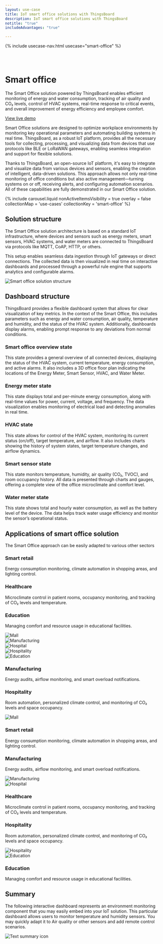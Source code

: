 ```yaml
---
layout: use-case
title: IoT smart office solutions with ThingsBoard
description: IoT smart office solutions with ThingsBoard
notitle: "true"
includeAdvantages: "true"

---
```


{% include usecase-nav.html usecase="smart-office" %}
<div id="scada-fullpage" onclick="this.style.display='none'; document.body.style.overflow='unset'"><div class="image"></div><div class="close-icon"><svg width="32" height="32" viewBox="0 0 32 32" fill="none" xmlns="http://www.w3.org/2000/svg"><path d="M25.3337 8.5465L23.4537 6.6665L16.0003 14.1198L8.54699 6.6665L6.66699 8.5465L14.1203 15.9998L6.66699 23.4532L8.54699 25.3332L16.0003 17.8798L23.4537 25.3332L25.3337 23.4532L17.8803 15.9998L25.3337 8.5465Z"></path></svg></div></div>
<h1 class="usecase-title">Smart office</h1>
<section class="smart-office-about">
    <div class="about-text">
        <div class="short">
            <div class="block">
                <p class="text">The Smart Office solution powered by ThingsBoard enables efficient monitoring of energy and water consumption, tracking of air quality and CO₂ levels, control of HVAC systems, real-time response to critical events, and overall improvement of energy efficiency and employee comfort.</p>
            </div>
            <div class="demo-button">
                <a id="UseCases_SmartOffice_ViewLiveDemo" target="_blank" href="https://thingsboard.cloud/dashboard/bf47dcb0-8b38-11ec-a344-c767c1ab1bb8?publicId=4978baf0-8a92-11ec-98f9-ff45c37940c6" class="button gtm_button">View live demo</a>            </div>
            </div>
        <div class="long">
            <p>Smart Office solutions are designed to optimize workplace environments by monitoring key operational parameters and automating building systems in real time. ThingsBoard, as a robust IoT platform, provides all the necessary tools for collecting, processing, and visualizing data from devices that use protocols like BLE or LoRaWAN gateways, enabling seamless integration and support for flexible solutions.</p>
            <p>Thanks to ThingsBoard, an open-source IoT platform, it's easy to integrate and visualize data from various devices and sensors, enabling the creation of intelligent, data-driven solutions. This approach allows not only real-time monitoring of office conditions but also active management—turning systems on or off, receiving alerts, and configuring automation scenarios. All of these capabilities are fully demonstrated in our Smart Office solution.</p>
        </div>
    </div>
</section>

<section class="smart-office-carousel">
    {% include carousel.liquid nonActiveItemsVisibility = true overlay = false collectionMap = 'use-cases' collectionKey = 'smart-office' %}
</section> 

<section class="smart-office-solution-structure">
    <h2>Solution structure</h2>
    <div class="about-text">
        <div class="short">
            <div class="block">
                <p class="text">The Smart Office solution architecture is based on a standard IoT infrastructure, where devices and sensors such as energy meters, smart sensors, HVAC systems, and water meters are connected to ThingsBoard via protocols like MQTT, CoAP, HTTP, or others.</p>
            </div>
        </div>
        <div class="long">
            <p>This setup enables seamless data ingestion through IoT gateways or direct connections. The collected data is then visualized in real time on interactive dashboards and processed through a powerful rule engine that supports analytics and configurable alarms.</p>
        </div>
    </div>
    <div class="scheme">
        <img id="schemeSVG" loading="lazy" data-src="/images/usecases/smart-office/smart-office-solution-structure.svg" alt="Smart office solution structure">
    </div>
</section>

<section class="dashboard-structure section-padding">
    <div class="section-header">
        <h2>Dashboard structure</h2>
        <p>
            ThingsBoard provides a flexible dashboard system that allows for clear visualization of key metrics. In the context of the Smart Office, this includes parameters such as energy and water consumption, air quality, temperature and humidity, and the status of the HVAC system. Additionally, dashboards display alarms, enabling prompt response to any deviations from normal conditions.
        </p>
    </div>
    <div class="dashboard-structure-block">
        <div class="menu">
            <div class="expansion-block">
                <div class="expansion-panel">
                    <div class="expansion-header">
                        <h3>Smart office overview state</h3>
                    </div>
                    <div class="expansion-content">
                        <p>This state provides a general overview of all connected devices, displaying the status of the HVAC system, current temperature, energy consumption, and active alarms. It also includes a 3D office floor plan indicating the locations of the Energy Meter, Smart Sensor, HVAC, and Water Meter.</p>
                    </div>
                </div>
            </div>
            <div class="expansion-block">
                <div class="expansion-panel">
                    <div class="expansion-header">
                        <h3>Energy meter state</h3>
                    </div>
                    <div class="expansion-content">
                        <p>This state displays total and per-minute energy consumption, along with real-time values for power, current, voltage, and frequency. The data visualization enables monitoring of electrical load and detecting anomalies in real time.</p>
                    </div>
                </div>
            </div>
            <div class="expansion-block">
                <div class="expansion-panel">
                    <div class="expansion-header">
                        <h3>HVAC state</h3>
                    </div>
                    <div class="expansion-content">
                        <p>This state allows for control of the HVAC system, monitoring its current status (on/off), target temperature, and airflow. It also includes charts showing the history of system states, target temperature changes, and airflow dynamics.</p>
                    </div>
                </div>
            </div>
            <div class="expansion-block">
                <div class="expansion-panel">
                    <div class="expansion-header">
                        <h3>Smart sensor state</h3>
                    </div>
                    <div class="expansion-content">
                        <p>This state monitors temperature, humidity, air quality (CO₂, TVOC), and room occupancy history. All data is presented through charts and gauges, offering a complete view of the office microclimate and comfort level.</p>
                    </div>
                </div>
            </div>
            <div class="expansion-block">
                <div class="expansion-panel">
                    <div class="expansion-header">
                        <h3>Water meter state</h3>
                    </div>
                    <div class="expansion-content">
                        <p>This state shows total and hourly water consumption, as well as the battery level of the device. The data helps track water usage efficiency and monitor the sensor’s operational status.</p>
                    </div>
                </div>
            </div>
        </div>
    </div>
</section>

<section class="applications applications-additional summary-margin section-padding">
    <div class="section-header">
        <h2>Applications of smart office solution</h2>
        <p>The Smart Office approach can be easily adapted to various other sectors</p>
    </div>
    <div class="applications-container-large">
        <div class="text-row-top">
            <div class="text-block">
                <h3>Smart retail</h3>
                <p>Energy consumption monitoring, climate automation in shopping areas, and lighting control.</p>
            </div>
            <div class="text-block">
                <h3>Healthcare</h3>
                <p>Microclimate control in patient rooms, occupancy monitoring, and tracking of CO₂ levels and temperature.</p>
            </div>
            <div class="text-block">
                <h3>Education</h3>
                <p>Managing comfort and resource usage in educational facilities.</p>
            </div>
        </div>
        <div class="images-row">
            <div class="application-image"><img src="/images/usecases/smart-energy/malls-1.svg" alt="Mall"></div>
            <div class="application-image"><img src="/images/usecases/smart-office/manufacturing-1.svg" alt="Manufacturing"></div>
            <div class="application-image"><img src="/images/usecases/health-care/hospital-1.svg" alt="Hospital"></div>
            <div class="application-image"><img src="/images/usecases/smart-office/hospitality-1.svg" alt="Hospitality"></div>
            <div class="application-image"><img src="/images/usecases/smart-energy/education-1.svg" alt="Education"></div>
        </div>
        <div class="text-row-bottom">
            <div class="text-block">
                <h3>Manufacturing</h3>
                <p>Energy audits, airflow monitoring, and smart overload notifications.</p>
            </div>
            <div class="text-block">
                <h3>Hospitality</h3>
                <p>Room automation, personalized climate control, and monitoring of CO₂ levels and space occupancy.</p>
            </div>
        </div>
    </div>
    <div class="applications-container-small">
        <div class="application-block">
            <div class="image"><img src="/images/usecases/smart-office/mall-2.svg" alt="Mall"></div>
            <div class="text-block">
                <h3>Smart retail</h3>
                <p>Energy consumption monitoring, climate automation in shopping areas, and lighting control.</p>
            </div>
        </div>
        <div class="application-block">
            <div class="text-block">
                <h3>Manufacturing</h3>
                <p>Energy audits, airflow monitoring, and smart overload notifications.</p>
            </div>
            <div class="image"><img src="/images/usecases/smart-office/manufacturing-2.svg" alt="Manufacturing"></div>
        </div>
        <div class="application-block">
            <div class="image"><img src="/images/usecases/smart-office/hospital-2.svg" alt="Hospital"></div>
            <div class="text-block">
                <h3>Healthcare</h3>
                <p>Microclimate control in patient rooms, occupancy monitoring, and tracking of CO₂ levels and temperature.</p>
            </div>
        </div>
        <div class="application-block">
            <div class="text-block">
                <h3>Hospitality</h3>
                <p>Room automation, personalized climate control, and monitoring of CO₂ levels and space occupancy.</p>
            </div>
            <div class="image"><img src="/images/usecases/smart-office/hospitality-2.svg" alt="Hospitality"></div>
        </div>
        <div class="application-block">
            <div class="image"><img src="/images/usecases/smart-office/education-2.svg" alt="Education"></div>
            <div class="text-block">
                <h3>Education</h3>
                <p>Managing comfort and resource usage in educational facilities.</p>
            </div>
        </div>
    </div>
</section>

<section class="summary">
    <h2>Summary</h2>
    <div>
        <p>The following interactive dashboard represents an environment monitoring component that you may easily embed into your IoT solution. This particular dashboard allows users to monitor temperature and humidity sensors. You may quickly adapt it to Air quality or other sensors and add remote control scenarios.</p>
        <img src="/images/usecases/health-care/summary.svg" alt="Text summary icon">
    </div>
</section>

<script type="text/javascript">
    document.addEventListener('DOMContentLoaded', function() {
        const img = document.getElementById("schemeSVG");
        const observer = new IntersectionObserver((entries, obs) => {
          entries.forEach(entry => {
            if (entry.isIntersecting) {
              img.src = img.getAttribute("data-src");
              obs.unobserve(img);
            }
          });
        }, { threshold: 1 });
        observer.observe(img);

        document.querySelectorAll('.card-link').forEach((link) => {
            link.classList.add('linkDefault');
        });

        const expansionBlocks = document.querySelectorAll('.expansion-block');
        const structureBlock = document.querySelector('.dashboard-structure-block');
        const smallImageBlock = createImageBlock('small');
        const largeImageBlock = createImageBlock('large');

        expansionBlocks[0].appendChild(smallImageBlock);
        structureBlock.appendChild(largeImageBlock);

        const largeImageElement = document.querySelector('.image-block-large > .image-container > .image');
        const smallImageElement = document.querySelector('.image-block-small > .image-container > .image');

        let currentExpandedIndex = 0;

        expansionBlocks[0].classList.add('expanded');

        expansionBlocks.forEach((panel, index) => {
            panel.addEventListener('click', function() {
                if (index === currentExpandedIndex) {
                    return; 
                }

                smallImageElement.innerHTML = getImage(index);
                this.appendChild(smallImageBlock);
                largeImageElement.style.height = largeImageElement.firstChild.getBoundingClientRect().height + 'px';
                largeImageElement.innerHTML = getImage(index);

                expansionBlocks.forEach(item => {
                    item.classList.remove('expanded');
                });

                this.classList.add('expanded');
                currentExpandedIndex = index; 
                if (window.screen.width < 600) {
                    const blockRect = expansionBlocks[index].getBoundingClientRect();
                    const target = blockRect.top + window.scrollY - 80;
                    window.scrollTo(0, target);
                    setTimeout(()=> document.getElementById("nav").style.top = "-78px");
                }
                if (index === 4) {
                    window.scrollTo(0, window.scrollY +1);
                }
            });
        });

        window.onscroll = function() {
            const elemCoor = document.querySelector('.dashboard-structure').getBoundingClientRect();
            const large = document.querySelector('.image-block-large');

            if (Math.abs(elemCoor.top) < elemCoor.height / 2 - 300 && elemCoor.top < 0) {
                large.style.marginTop = Math.abs(elemCoor.top) + 20 + 'px';
            }
        };

        if (window.screen.width > 960) {
            const fullPage = document.querySelector('#scada-fullpage');
            largeImageElement.addEventListener('click', function(image) {
                fullPage.children[0].innerHTML = `<img src=${image.currentTarget.children[0].src} />`;
                fullPage.style.display = 'block';
                fullPage.style.top = window.scrollY + 'px';
                document.querySelector('body').style.overflow = 'hidden';
            });
        }

        function createImageBlock(layout) {
            let block = document.createElement('div');
            block.className = `image-block-${layout}`;
            block.innerHTML = `
            <div class="image-container">
                <div class="image-background"></div>
                <div class="image-background"></div>
                <div class="image-background"></div>
                <div class=image>${getImage(0)}</div>
            </div>
            <div class="buttons-block">
                <a id="UseCases_EnvMon_ViewLiveDemo" target="_blank" href="https://thingsboard.cloud/dashboard/dfaef940-8a91-11ec-83d0-83ba2015b874?publicId=4978baf0-8a92-11ec-98f9-ff45c37940c6" class="button gtm_button">View live demo</a>
                <a id="UseCases_EnvMon_ContactUs" target="_blank" href="https://thingsboard.io/docs/contact-us/" class="button contact-us gtm_button">Contact us</a>
            </div>`;
    
            return block;
        }

        function getImage(index) {
            const images = [
                "<img src='/images/usecases/smart-office/smart-office-2.webp'/>",
                "<img src='/images/usecases/smart-office/smart-office-5.webp'/>",
                "<img src='/images/usecases/smart-office/smart-office-4.webp'/>",
                "<img src='/images/usecases/smart-office/smart-office-1.webp'/>",
                "<img src='/images/usecases/smart-office/smart-office-3.webp'/>"
            ];
            return images[index];
        }
    });
</script>